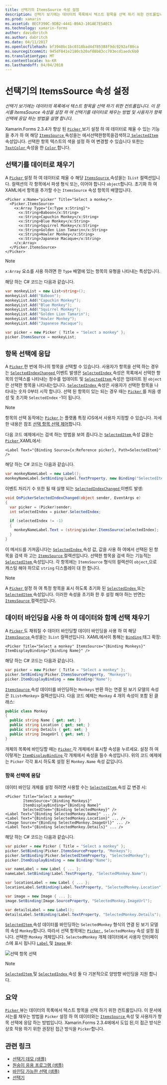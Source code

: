 ```yaml
---
title: 선택기의 ItemsSource 속성 설정
description: 선택기 보기에는 데이터의 목록에서 텍스트 항목을 선택 하기 위한 컨트롤입니다. 이 문서를 ItemsSource 속성을 설정 하 여 선택기를 데이터로 채우는 방법 및 사용자가 항목 선택에 응답 하는 방법을 설명 합니다.
ms.prod: xamarin
ms.assetid: 8ECF390C-9DB2-4441-B9A3-101AE7E5AEC5
ms.technology: xamarin-forms
author: davidbritch
ms.author: dabritch
ms.date: 04/11/2017
ms.openlocfilehash: bf3940bc1bc0318bad4d785388f9dc9292af80ca
ms.sourcegitcommit: 945df041e2180cb20af08b83cc703ecd1aedc6b0
ms.translationtype: MT
ms.contentlocale: ko-KR
ms.lasthandoff: 04/04/2018
---
```

# <a name="setting-a-pickers-itemssource-property"></a>선택기의 ItemsSource 속성 설정

_선택기 보기에는 데이터의 목록에서 텍스트 항목을 선택 하기 위한 컨트롤입니다. 이 문서를 ItemsSource 속성을 설정 하 여 선택기를 데이터로 채우는 방법 및 사용자가 항목 선택에 응답 하는 방법을 설명 합니다._

Xamarin.Forms 2.3.4가 향상 된 [ `Picker` ](https://developer.xamarin.com/api/type/Xamarin.Forms.Picker/) 보기 설정 하 여 데이터로 채울 수 있는 기능을 추가 하 여 해당 [ `ItemsSource` ](https://developer.xamarin.com/api/property/Xamarin.Forms.Picker.ItemsSource/) 속성을는 에서선택한항목을검색하고[ `SelectedItem` ](https://developer.xamarin.com/api/property/Xamarin.Forms.Picker.SelectedItem/) 속성입니다. 선택한 항목 텍스트의 색을 설정 하 여 변경할 수 있습니다 또한는 [ `TextColor` ](https://developer.xamarin.com/api/property/Xamarin.Forms.Picker.TextColor/) 속성을 한 [ `Color` ](https://developer.xamarin.com/api/type/Xamarin.Forms.Color/)합니다.

## <a name="populating-a-picker-with-data"></a>선택기를 데이터로 채우기

A [ `Picker` ](https://developer.xamarin.com/api/type/Xamarin.Forms.Picker/) 설정 하 여 데이터로 채울 수 해당 [ `ItemsSource` ](https://developer.xamarin.com/api/property/Xamarin.Forms.Picker.ItemsSource/) 속성을는 `IList` 컬렉션입니다. 컬렉션의 각 항목에서 파생 형식 또는, 이어야 합니다 `object`합니다. 초기화 하 여 XAML에서 항목을 추가할 수는 `ItemsSource` 속성 항목의 배열입니다.

```xaml
<Picker x:Name="picker" Title="Select a monkey">
  <Picker.ItemsSource>
    <x:Array Type="{x:Type x:String}">
      <x:String>Baboon</x:String>
      <x:String>Capuchin Monkey</x:String>
      <x:String>Blue Monkey</x:String>
      <x:String>Squirrel Monkey</x:String>
      <x:String>Golden Lion Tamarin</x:String>
      <x:String>Howler Monkey</x:String>
      <x:String>Japanese Macaque</x:String>
    </x:Array>
  </Picker.ItemsSource>
</Picker>
```

> [!NOTE]
> `x:Array` 요소를 사용 하려면 한 `Type` 배열에 있는 항목의 유형을 나타내는 특성입니다.

해당 하는 C# 코드는 다음과 같습니다.

```csharp
var monkeyList = new List<string>();
monkeyList.Add("Baboon");
monkeyList.Add("Capuchin Monkey");
monkeyList.Add("Blue Monkey");
monkeyList.Add("Squirrel Monkey");
monkeyList.Add("Golden Lion Tamarin");
monkeyList.Add("Howler Monkey");
monkeyList.Add("Japanese Macaque");

var picker = new Picker { Title = "Select a monkey" };
picker.ItemsSource = monkeyList;
```

## <a name="responding-to-item-selection"></a>항목 선택에 응답

A [ `Picker` ](https://developer.xamarin.com/api/type/Xamarin.Forms.Picker/) 한 번에 하나의 항목을 선택할 수 있습니다. 사용자가 항목을 선택 하는 경우는 [ `SelectedIndexChanged` ](https://developer.xamarin.com/api/event/Xamarin.Forms.Picker.SelectedIndexChanged/) 이벤트 발생은 [ `SelectedIndex` ](https://developer.xamarin.com/api/property/Xamarin.Forms.Picker.SelectedIndex/) 속성은 목록에서 선택한 항목의 인덱스를 나타내는 정수를 업데이트 및 [ `SelectedItem` ](https://developer.xamarin.com/api/property/Xamarin.Forms.Picker.SelectedItem/) 속성은 업데이트 된 `object` 은 선택한 항목을 나타내는입니다. [ `SelectedIndex` ](https://developer.xamarin.com/api/property/Xamarin.Forms.Picker.SelectedIndex/) 속성은 사용자가 선택한 항목을 나타내는 숫자 0부터 시작 합니다. 선택 된 항목이 있는 되는 경우 때는 [ `Picker` ](https://developer.xamarin.com/api/type/Xamarin.Forms.Picker/) 를 처음 생성 및 초기화 `SelectedIndex` -1이 됩니다.

> [!NOTE]
> 항목의 선택 동작에는 [ `Picker` ](https://developer.xamarin.com/api/type/Xamarin.Forms.Picker/) 는 플랫폼 특정 iOS에서 사용자 지정할 수 있습니다. 자세한 내용은 참조 [선택 항목 선택 제어](~/xamarin-forms/platform/platform-specifics/consuming/ios.md#picker_update_mode)합니다.

다음 코드 예제에서는 검색 하는 방법을 보여 줍니다.는 [ `SelectedItem` ](https://developer.xamarin.com/api/property/Xamarin.Forms.Picker.SelectedItem/) 속성 값을는 [ `Picker` ](https://developer.xamarin.com/api/type/Xamarin.Forms.Picker/) XAML에서:

```xaml
<Label Text="{Binding Source={x:Reference picker}, Path=SelectedItem}" />
```

해당 하는 C# 코드는 다음과 같습니다.

```csharp
var monkeyNameLabel = new Label();
monkeyNameLabel.SetBinding(Label.TextProperty, new Binding("SelectedItem", source: picker));
```

이벤트 처리기 수 또한 될 때 실행 되는 [ `SelectedIndexChanged` ](https://developer.xamarin.com/api/event/Xamarin.Forms.Picker.SelectedIndexChanged/) 이벤트 발생:

```csharp
void OnPickerSelectedIndexChanged(object sender, EventArgs e)
{
  var picker = (Picker)sender;
  int selectedIndex = picker.SelectedIndex;

  if (selectedIndex != -1)
  {
    monkeyNameLabel.Text = (string)picker.ItemsSource[selectedIndex];
  }
}
```

이 메서드를 가져옵니다는 [ `SelectedIndex` ](https://developer.xamarin.com/api/property/Xamarin.Forms.Picker.SelectedIndex/) 속성 값, 값을 사용 하 여에서 선택된 된 항목을 검색 하 고는 [ `ItemsSource` ](https://developer.xamarin.com/api/property/Xamarin.Forms.Picker.ItemsSource/) 컬렉션입니다. 선택한 항목을 검색 하는 기능적는 [ `SelectedItem` ](https://developer.xamarin.com/api/property/Xamarin.Forms.Picker.SelectedItem/) 속성입니다. 각 항목에는 `ItemsSource` 형식의 컬렉션이 `object`,으로 캐스팅 해야 하므로 `string` 디스플레이 대 한 합니다.

> [!NOTE]
> A [ `Picker` ](https://developer.xamarin.com/api/type/Xamarin.Forms.Picker/) 설정 하 여 특정 항목을 표시 하도록 초기화 된 [ `SelectedIndex` ](https://developer.xamarin.com/api/property/Xamarin.Forms.Picker.SelectedIndex/) 또는 [ `SelectedItem` ](https://developer.xamarin.com/api/property/Xamarin.Forms.Picker.SelectedItem/) 속성입니다. 이러한 속성을 초기화 한 후 설정 해야 하는 반면는 [ `ItemsSource` ](https://developer.xamarin.com/api/property/Xamarin.Forms.Picker.ItemsSource/) 컬렉션입니다.

## <a name="populating-a-picker-with-data-using-data-binding"></a>데이터 바인딩을 사용 하 여 데이터와 함께 선택 채우기

A [ `Picker` ](https://developer.xamarin.com/api/type/Xamarin.Forms.Picker/) 도 채워질 수 데이터 바인딩할 데이터 바인딩을 사용 하 여 해당 [ `ItemsSource` ](https://developer.xamarin.com/api/property/Xamarin.Forms.Picker.ItemsSource/) 속성을는 `IList` 컬렉션입니다. XAML에서이 통해는 [ `Binding` ](https://developer.xamarin.com/api/type/Xamarin.Forms.Xaml.BindingExtension/) 태그 확장:

```xaml
<Picker Title="Select a monkey" ItemsSource="{Binding Monkeys}" ItemDisplayBinding="{Binding Name}" />
```

해당 하는 C# 코드는 다음과 같습니다.

```csharp
var picker = new Picker { Title = "Select a monkey" };
picker.SetBinding(Picker.ItemsSourceProperty, "Monkeys");
picker.ItemDisplayBinding = new Binding("Name");
```

[ `ItemsSource` ](https://developer.xamarin.com/api/property/Xamarin.Forms.Picker.ItemsSource/) 속성 데이터를 바인딩하는 `Monkeys` 반환 하는 연결 된 보기 모델의 속성은 `IList<Monkey>` 컬렉션입니다. 다음 코드 예제는 `Monkey` 4 개의 속성이 포함 된 클래스:

```csharp
public class Monkey
{
  public string Name { get; set; }
  public string Location { get; set; }
  public string Details { get; set; }
  public string ImageUrl { get; set; }
}
```

개체의 목록에 바인딩할 때는 [ `Picker` ](https://developer.xamarin.com/api/type/Xamarin.Forms.Picker/) 각 개체에서 표시할 속성을 누르세요. 설정 하 여 이렇게는 [ `ItemDisplayBinding` ](https://developer.xamarin.com/api/property/Xamarin.Forms.Picker.ItemDisplayBinding/) 각 개체에서 속성을 필수 속성입니다. 위의 코드 예제에는 `Picker` 각각 표시 하도록 설정 된 `Monkey.Name` 속성 값입니다.

### <a name="responding-to-item-selection"></a>항목 선택에 응답

데이터 바인딩 개체를 설정 하려면 사용할 수는 [ `SelectedItem` ](https://developer.xamarin.com/api/property/Xamarin.Forms.Picker.SelectedItem/) 속성 값 변경 시:

```xaml
<Picker Title="Select a monkey"
        ItemsSource="{Binding Monkeys}"
        ItemDisplayBinding="{Binding Name}"
        SelectedItem="{Binding SelectedMonkey}" />
<Label Text="{Binding SelectedMonkey.Name}" ... />
<Label Text="{Binding SelectedMonkey.Location}" ... />
<Image Source="{Binding SelectedMonkey.ImageUrl}" ... />
<Label Text="{Binding SelectedMonkey.Details}" ... />
```

해당 하는 C# 코드는 다음과 같습니다.

```csharp
var picker = new Picker { Title = "Select a monkey" };
picker.SetBinding(Picker.ItemsSourceProperty, "Monkeys");
picker.SetBinding(Picker.SelectedItemProperty, "SelectedMonkey");
picker.ItemDisplayBinding = new Binding("Name");

var nameLabel = new Label { ... };
nameLabel.SetBinding(Label.TextProperty, "SelectedMonkey.Name");

var locationLabel = new Label { ... };
locationLabel.SetBinding(Label.TextProperty, "SelectedMonkey.Location");

var image = new Image { ... };
image.SetBinding(Image.SourceProperty, "SelectedMonkey.ImageUrl");

var detailsLabel = new Label();
detailsLabel.SetBinding(Label.TextProperty, "SelectedMonkey.Details");
```

[ `SelectedItem` ](https://developer.xamarin.com/api/property/Xamarin.Forms.Picker.SelectedItem/) 속성 데이터를 바인딩하는 `SelectedMonkey` 형식의 연결 된 보기 모델의 속성 `Monkey`합니다. 따라서 선택 항목에는 [ `Picker` ](https://developer.xamarin.com/api/type/Xamarin.Forms.Picker/), `SelectedMonkey` 속성 설정 됩니다. 선택한 `Monkey` 개체입니다. `SelectedMonkey` 개체 데이터에서 사용자 인터페이스에 표시 됩니다 [ `Label` ](https://developer.xamarin.com/api/type/Xamarin.Forms.Label/) 및 [ `Image` ](https://developer.xamarin.com/api/type/Xamarin.Forms.Image/) 뷰:

![](populating-itemssource-images/monkeys.png "선택 항목 선택")

> [!NOTE]
> [ `SelectedItem` ](https://developer.xamarin.com/api/property/Xamarin.Forms.Picker.SelectedItem/) 및 [ `SelectedIndex` ](https://developer.xamarin.com/api/property/Xamarin.Forms.Picker.SelectedIndex/) 속성 둘 다 기본적으로 양방향 바인딩을 지원 합니다.

## <a name="summary"></a>요약

[ `Picker` ](https://developer.xamarin.com/api/type/Xamarin.Forms.Picker/) 뷰는 데이터의 목록에서 텍스트 항목을 선택 하기 위한 컨트롤입니다. 이 문서에서는를 채우는 방법을 `Picker` 설정 하 여 데이터와는 [ `ItemsSource` ](https://developer.xamarin.com/api/property/Xamarin.Forms.Picker.ItemsSource/) 속성 및 사용자가 항목 선택에 응답 하는 방법입니다. Xamarin.Forms 2.3.4에에서 도입 된,이 접근 방식은 상호 작용 하기 위한 권장된 접근 방식을 `Picker`합니다.


## <a name="related-links"></a>관련 링크

- [선택기 데모 (샘플)](https://developer.xamarin.com/samples/xamarin-forms/UserInterface/PickerDemo/)
- [원숭이 응용 프로그램 (샘플)](https://developer.xamarin.com/samples/xamarin-forms/UserInterface/MonkeyAppPicker/)
- [바인딩 가능한 선택 (샘플)](https://developer.xamarin.com/samples/xamarin-forms/UserInterface/BindablePicker/)
- [선택기](https://developer.xamarin.com/api/type/Xamarin.Forms.Picker/)
